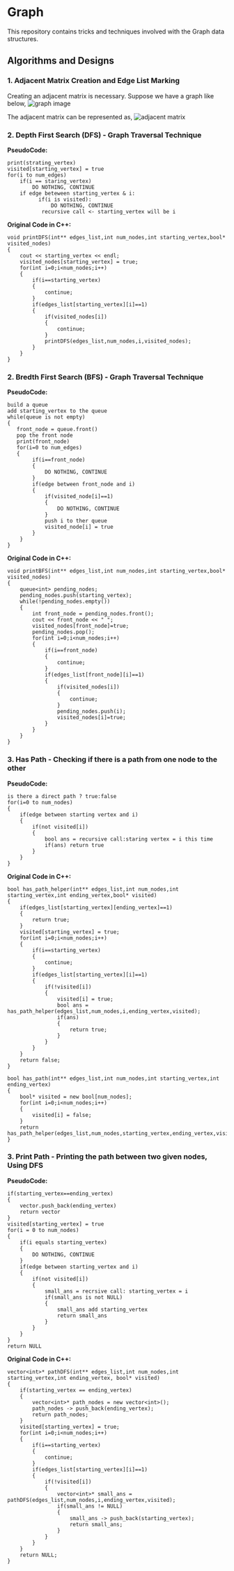 # Graph
This repository contains tricks and techniques involved with the Graph data structures.
## Algorithms and Designs

### 1. Adjacent Matrix Creation and Edge List Marking

Creating an adjacent matrix is necessary. Suppose we have a graph like below,
![graph image](https://github.com/Treasure-Code-Algorithm/Graph/blob/master/graph.PNG)

The adjacent matrix can be represented as,
![adjacent matrix](https://github.com/Treasure-Code-Algorithm/Graph/blob/master/adjacent%20matrix.PNG)

### 2. Depth First Search (DFS) - Graph Traversal Technique

<b>PseudoCode:</b>

    print(strating_vertex)
    visited[starting_vertex] = true
    for(i to num_edges)
        if(i == staring_vertex)
            DO NOTHING, CONTINUE 
        if edge beteween starting_vertex & i:
              if(i is visited): 
                  DO NOTHING, CONTINUE    
               recursive call <- starting_vertex will be i
               
<b>Original Code in C++:</b>

    void printDFS(int** edges_list,int num_nodes,int starting_vertex,bool* visited_nodes)
    {
        cout << starting_vertex << endl;
        visited_nodes[starting_vertex] = true;
        for(int i=0;i<num_nodes;i++)
        {
            if(i==starting_vertex)
            {
                continue;
            }
            if(edges_list[starting_vertex][i]==1)
            {
                if(visited_nodes[i])
                {
                    continue;
                }
                printDFS(edges_list,num_nodes,i,visited_nodes);
            }
        }
    }

### 2. Bredth First Search (BFS) - Graph Traversal Technique

<b>PseudoCode:</b>

    build a queue
    add starting_vertex to the queue
    while(queue is not empty)
    {
       front_node = queue.front()
       pop the front node
       print(front_node)
       for(i=0 to num_edges)
       {
            if(i==front_node)
            {
                DO NOTHING, CONTINUE
            }
            if(edge between front_node and i)
            {
                if(visited_node[i]==1) 
                {
                    DO NOTHING, CONTINUE
                }
                push i to ther queue
                visited_node[i] = true
            }
        }
    }
    
<b>Original Code in C++:</b>    
    
    void printBFS(int** edges_list,int num_nodes,int starting_vertex,bool* visited_nodes)
    {
        queue<int> pending_nodes;
        pending_nodes.push(starting_vertex);
        while(!pending_nodes.empty())
        {
            int front_node = pending_nodes.front();
            cout << front_node << " ";
            visited_nodes[front_node]=true;
            pending_nodes.pop();
            for(int i=0;i<num_nodes;i++)
            {
                if(i==front_node)
                {
                    continue;
                }
                if(edges_list[front_node][i]==1)
                {
                    if(visited_nodes[i])
                    {
                        continue;
                    }
                    pending_nodes.push(i);
                    visited_nodes[i]=true;
                }
            }
        }
    }
### 3. Has Path - Checking if there is a path from one node to the other

<b>PseudoCode:</b>

    is there a direct path ? true:false
    for(i=0 to num_nodes)
    {
        if(edge between starting vertex and i)
        {
            if(not visited[i])
            {
                bool ans = recursive call:staring vertex = i this time
                if(ans) return true
            }
        }
    }
    
<b>Original Code in C++:</b>    
    
    bool has_path_helper(int** edges_list,int num_nodes,int starting_vertex,int ending_vertex,bool* visited)
    {
        if(edges_list[starting_vertex][ending_vertex]==1)
        {
            return true;
        }
        visited[starting_vertex] = true;
        for(int i=0;i<num_nodes;i++)
        {
            if(i==starting_vertex)
            {
                continue;
            }
            if(edges_list[starting_vertex][i]==1)
            {
                if(!visited[i])
                {
                    visited[i] = true;
                    bool ans = has_path_helper(edges_list,num_nodes,i,ending_vertex,visited);
                    if(ans)
                    {
                        return true;
                    }
                } 
            }
        }
        return false;
    }

    bool has_path(int** edges_list,int num_nodes,int starting_vertex,int ending_vertex)
    {
        bool* visited = new bool[num_nodes];
        for(int i=0;i<num_nodes;i++)
        {
            visited[i] = false;
        }
        return has_path_helper(edges_list,num_nodes,starting_vertex,ending_vertex,visited);
    }

### 3. Print Path - Printing the path between two given nodes, Using DFS

<b>PseudoCode:</b>

    if(starting_vertex==ending_vertex)
    {
        vector.push_back(ending_vertex)
        return vector
    }
    visited[starting_vertex] = true
    for(i = 0 to num_nodes)
    {
        if(i equals starting_vertex)
        {
            DO NOTHING, CONTINUE
        }
        if(edge between starting_vertex and i)
        {
            if(not visited[i])
            {
                small_ans = recrsive call: starting_vertex = i
                if(small_ans is not NULL)
                {
                    small_ans add starting_vertex
                    return small_ans
                }
            }
        }
    }
    return NULL

<b>Original Code in C++:</b>    

    vector<int>* pathDFS(int** edges_list,int num_nodes,int starting_vertex,int ending_vertex, bool* visited)
    {
        if(starting_vertex == ending_vertex)
        {
            vector<int>* path_nodes = new vector<int>();
            path_nodes -> push_back(ending_vertex);
            return path_nodes;
        }
        visited[starting_vertex] = true;
        for(int i=0;i<num_nodes;i++)
        {
            if(i==starting_vertex)
            {
                continue;
            }
            if(edges_list[starting_vertex][i]==1)
            {
                if(!visited[i])
                {
                    vector<int>* small_ans = pathDFS(edges_list,num_nodes,i,ending_vertex,visited);
                    if(small_ans != NULL)
                    {
                        small_ans -> push_back(starting_vertex);
                        return small_ans;
                    }
                }
            }
        }
        return NULL;
    }
